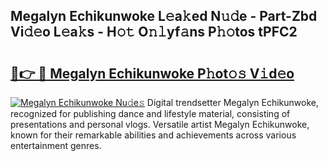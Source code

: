 ## Megalyn Echikunwoke L𝚎a𝚔ed N𝚞𝚍e - Part-Zbd Vi𝚍𝚎o L𝚎a𝚔s - H𝚘𝚝 O𝚗𝚕yf𝚊ns P𝚑𝚘tos tPFC2

# <h2><a href="http://kf0vuu.oniu.top/?m=Megalyn+Echikunwoke">🔗👉 🔴 Megalyn Echikunwoke P𝚑ot𝚘𝚜 V𝚒d𝚎o</a></h2>

[![Megalyn Echikunwoke Nu𝚍e𝚜](https://i.imgur.com/0qMVB7G.gif)](http://kf0vuu.oniu.top/?m=Megalyn+Echikunwoke)
Digital trendsetter Megalyn Echikunwoke, recognized for publishing dance and lifestyle material, consisting of presentations and personal vlogs. Versatile artist Megalyn Echikunwoke, known for their remarkable abilities and achievements across various entertainment genres.  
